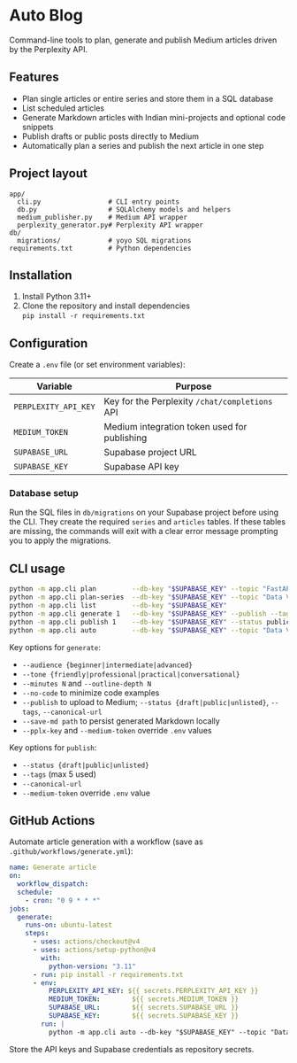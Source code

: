 # Auto Blog

Command-line tools to plan, generate and publish Medium articles driven by the Perplexity API.

## Features
- Plan single articles or entire series and store them in a SQL database
- List scheduled articles
- Generate Markdown articles with Indian mini-projects and optional code snippets
- Publish drafts or public posts directly to Medium
- Automatically plan a series and publish the next article in one step

## Project layout
```
app/
  cli.py                 # CLI entry points
  db.py                  # SQLAlchemy models and helpers
  medium_publisher.py    # Medium API wrapper
  perplexity_generator.py# Perplexity API wrapper
db/
  migrations/            # yoyo SQL migrations
requirements.txt         # Python dependencies
```

## Installation
1. Install Python 3.11+
2. Clone the repository and install dependencies  
   `pip install -r requirements.txt`

## Configuration
Create a `.env` file (or set environment variables):

| Variable             | Purpose                                             |
|----------------------|-----------------------------------------------------|
| `PERPLEXITY_API_KEY` | Key for the Perplexity `/chat/completions` API      |
| `MEDIUM_TOKEN`       | Medium integration token used for publishing        |
| `SUPABASE_URL`       | Supabase project URL                                |
| `SUPABASE_KEY`       | Supabase API key                                    |

### Database setup

Run the SQL files in `db/migrations` on your Supabase project before using the
CLI. They create the required `series` and `articles` tables. If these tables
are missing, the commands will exit with a clear error message prompting you to
apply the migrations.

## CLI usage
```bash
python -m app.cli plan         --db-key "$SUPABASE_KEY" --topic "FastAPI with UPI"
python -m app.cli plan-series  --db-key "$SUPABASE_KEY" --topic "Data Viz in Python" --posts 3
python -m app.cli list         --db-key "$SUPABASE_KEY"
python -m app.cli generate 1   --db-key "$SUPABASE_KEY" --publish --tags python medium
python -m app.cli publish 1    --db-key "$SUPABASE_KEY" --status public --tags python medium
python -m app.cli auto         --db-key "$SUPABASE_KEY" --topic "Data Viz in Python" --publish
```

Key options for `generate`:

- `--audience {beginner|intermediate|advanced}`
- `--tone {friendly|professional|practical|conversational}`
- `--minutes N` and `--outline-depth N`
- `--no-code` to minimize code examples
- `--publish` to upload to Medium; `--status {draft|public|unlisted}`, `--tags`, `--canonical-url`
- `--save-md path` to persist generated Markdown locally
- `--pplx-key` and `--medium-token` override `.env` values

Key options for `publish`:

- `--status {draft|public|unlisted}`
- `--tags` (max 5 used)
- `--canonical-url`
- `--medium-token` override `.env` value

## GitHub Actions
Automate article generation with a workflow (save as `.github/workflows/generate.yml`):

```yaml
name: Generate article
on:
  workflow_dispatch:
  schedule:
    - cron: "0 9 * * *"
jobs:
  generate:
    runs-on: ubuntu-latest
    steps:
      - uses: actions/checkout@v4
      - uses: actions/setup-python@v4
        with:
          python-version: "3.11"
      - run: pip install -r requirements.txt
      - env:
          PERPLEXITY_API_KEY: ${{ secrets.PERPLEXITY_API_KEY }}
          MEDIUM_TOKEN:        ${{ secrets.MEDIUM_TOKEN }}
          SUPABASE_URL:        ${{ secrets.SUPABASE_URL }}
          SUPABASE_KEY:        ${{ secrets.SUPABASE_KEY }}
        run: |
          python -m app.cli auto --db-key "$SUPABASE_KEY" --topic "Data Viz in Python" --publish
```

Store the API keys and Supabase credentials as repository secrets.
